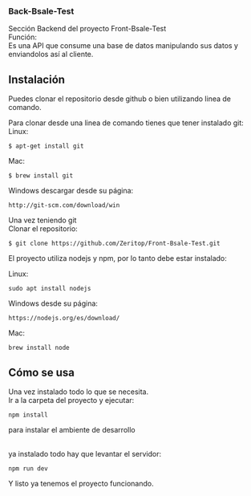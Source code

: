 ### Back-Bsale-Test

Sección Backend del proyecto Front-Bsale-Test
<br>
Función:
<br>
Es una API que consume una base de datos manipulando sus datos y enviandolos así al cliente.

## Instalación

Puedes clonar el repositorio desde github o bien utilizando linea de comando.

Para clonar desde una linea de comando tienes que tener instalado git:
<br> 
Linux:

`$ apt-get install git`

Mac:

`$ brew install git`

Windows descargar desde su página:

`http://git-scm.com/download/win`

Una vez teniendo git
<br>
Clonar el repositorio:

`$ git clone https://github.com/Zeritop/Front-Bsale-Test.git`

El proyecto utiliza nodejs y npm, por lo tanto debe estar instalado:

Linux:

`sudo apt install nodejs`


Windows desde su página:

`https://nodejs.org/es/download/`

Mac:

`brew install node`


## Cómo se usa

Una vez instalado todo lo que se necesita.
<br>
Ir a la carpeta del proyecto y ejecutar:

`npm install`

para instalar el ambiente de desarrollo

<br>
ya instalado todo hay que levantar el servidor:

`npm run dev`

Y listo ya tenemos el proyecto funcionando.